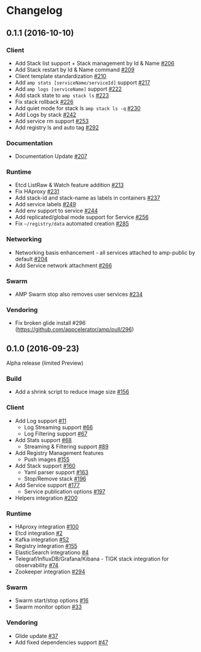 # Changelog

## 0.1.1 (2016-10-10)

### Client

* Add Stack list support + Stack management by Id & Name [#206](https://github.com/appcelerator/amp/pull/206)
* Add Stack restart by Id & Name command [#209](https://github.com/appcelerator/amp/pull/209)
* Client template standardization [#210](https://github.com/appcelerator/amp/issues/210)
* Add `amp stats [serviceName/serviceId]` support [#217](https://github.com/appcelerator/amp/pull/217)
* Add `amp logs [serviceName]` support [#222](https://github.com/appcelerator/amp/pull/222)
* Add stack state to `amp stack ls` [#223](https://github.com/appcelerator/amp/pull/223)
* Fix stack rollback [#226](https://github.com/appcelerator/amp/pull/226)
* Add quiet mode for stack ls `amp stack ls -q` [#230](https://github.com/appcelerator/amp/pull/230)
* Add Logs by stack [#242](https://github.com/appcelerator/amp/pull/242)
* Add service rm support [#253](https://github.com/appcelerator/amp/pull/253)
* Add registry ls and auto tag [#292](https://github.com/appcelerator/amp/pull/292)

### Documentation

* Documentation Update [#207](https://github.com/appcelerator/amp/pull/207)

### Runtime

* Etcd ListRaw & Watch feature addition [#213](https://github.com/appcelerator/amp/pull/213)
* Fix HAproxy [#231](https://github.com/appcelerator/amp/pull/231)
* Add stack-id and stack-name as labels in containers [#237](https://github.com/appcelerator/amp/pull/237)
* Add service labels [#249](https://github.com/appcelerator/amp/pull/249)
* Add env support to service [#244](https://github.com/appcelerator/amp/pull/244)
* Add replicated/global mode support for Service [#256](https://github.com/appcelerator/amp/pull/256)
* Fix `~/registry/data` automated creation [#285](https://github.com/appcelerator/amp/pull/285)

### Networking

* Networking basis enhancement - all services attached to amp-public by default [#204](https://github.com/appcelerator/amp/pull/204)
* Add Service network attachment [#266](https://github.com/appcelerator/amp/pull/266)

### Swarm

* AMP Swarm stop also removes user services [#234](https://github.com/appcelerator/amp/pull/234)

### Vendoring

* Fix broken glide install #296 (https://github.com/appcelerator/amp/pull/296)


## 0.1.0 (2016-09-23)

Alpha release (limited Preview)

### Build

* Add a shrink script to reduce image size [#156](https://github.com/appcelerator/amp/pull/156)

### Client

* Add Log support [#11](https://github.com/appcelerator/amp/issues/11)
  * Log Streaming support [#66](https://github.com/appcelerator/amp/pull/66)
  * Log Filtering support [#67](https://github.com/appcelerator/amp/pull/67)
* Add Stats support [#68](https://github.com/appcelerator/amp/pull/68)
  * Streaming & Filtering support [#89](https://github.com/appcelerator/amp/pull/89)
* Add Registry Management features
  * Push images [#155](https://github.com/appcelerator/amp/pull/155)
* Add Stack support [#160](https://github.com/appcelerator/amp/pull/160)
  * Yaml parser support [#163](https://github.com/appcelerator/amp/pull/163)
  * Stop/Remove stack [#196](https://github.com/appcelerator/amp/pull/196)
* Add Service support [#177](https://github.com/appcelerator/amp/pull/177)
  * Service publication options [#197](https://github.com/appcelerator/amp/pull/197)
* Helpers integration [#200](https://github.com/appcelerator/amp/pull/200)

### Runtime

* HAproxy integration [#100](https://github.com/appcelerator/amp/pull/100)
* Etcd integration [#2](https://github.com/appcelerator/amp/pull/2)
* Kafka integration [#52](https://github.com/appcelerator/amp/pull/52)
* Registry integration [#155](https://github.com/appcelerator/amp/pull/155)
* ElasticSearch integrationo [#4](https://github.com/appcelerator/amp/pull/4)
* Telegraf/InfluxDB/Grafana/Kibana - TIGK stack integration for observability [#74](https://github.com/appcelerator/amp/pull/74)
* Zookeeper integration [#294](https://github.com/appcelerator/amp/pull/294)

### Swarm

* Swarm start/stop options [#16](https://github.com/appcelerator/amp/pull/16)
* Swarm monitor option [#33](https://github.com/appcelerator/amp/pull/33)

### Vendoring

* Glide update [#37](https://github.com/appcelerator/amp/pull/37)
* Add fixed dependencies support [#47](https://github.com/appcelerator/amp/pull/47)
